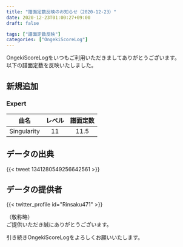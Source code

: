 ```yaml
---
title: "譜面定数反映のお知らせ（2020-12-23）"
date: 2020-12-23T01:00:27+09:00
draft: false

tags: ["譜面定数反映"]
categories: ["OngekiScoreLog"]
---
```


OngekiScoreLogをいつもご利用いただきましてありがとうございます。  
以下の譜面定数を反映いたしました。

<!--more-->

## 新規追加

### Expert

| 曲名 | レベル | 譜面定数 |
|:-:|:-:|:-:|
| Singularity | 11 | 11.5 |

## データの出典

{{< tweet 1341280549256642561 >}}

## データの提供者

{{< twitter_profile id="Rinsaku471" >}}

（敬称略）  
ご提供いただき誠にありがとうございます。

引き続きOngekiScoreLogをよろしくお願いいたします。
